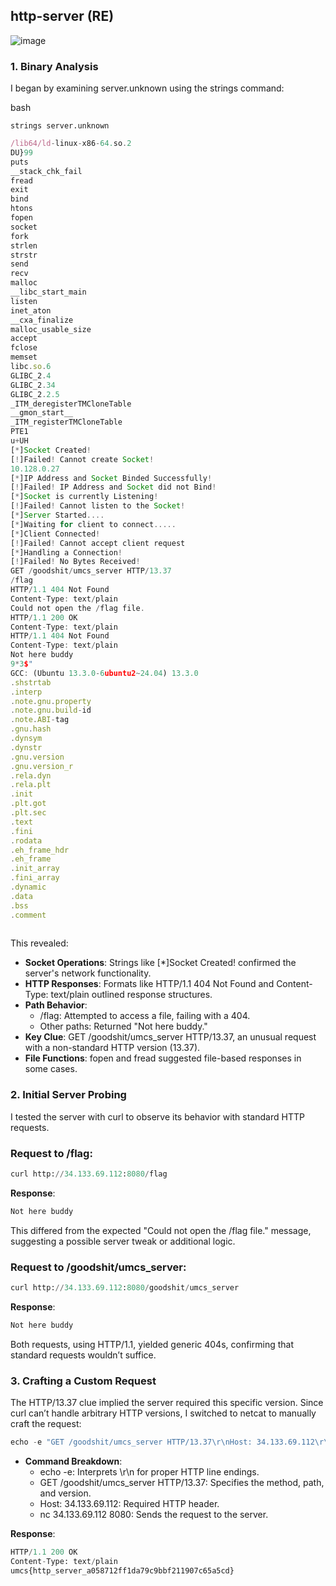 ## **http-server (RE)**

![image](https://github.com/user-attachments/assets/d49c9b97-3daa-4e18-a6ef-8af4953c7a88)



### 1. Binary Analysis

I began by examining server.unknown using the strings command:

bash

`strings server.unknown`

```jsx
/lib64/ld-linux-x86-64.so.2
DU}99
puts
__stack_chk_fail
fread
exit
bind
htons
fopen
socket
fork
strlen
strstr
send
recv
malloc
__libc_start_main
listen
inet_aton
__cxa_finalize
malloc_usable_size
accept
fclose
memset
libc.so.6
GLIBC_2.4
GLIBC_2.34
GLIBC_2.2.5
_ITM_deregisterTMCloneTable
__gmon_start__
_ITM_registerTMCloneTable
PTE1
u+UH
[*]Socket Created!
[!]Failed! Cannot create Socket!
10.128.0.27
[*]IP Address and Socket Binded Successfully!
[!]Failed! IP Address and Socket did not Bind!
[*]Socket is currently Listening!
[!]Failed! Cannot listen to the Socket!
[*]Server Started....
[*]Waiting for client to connect.....
[*]Client Connected!
[!]Failed! Cannot accept client request
[*]Handling a Connection!
[!]Failed! No Bytes Received!
GET /goodshit/umcs_server HTTP/13.37
/flag
HTTP/1.1 404 Not Found
Content-Type: text/plain
Could not open the /flag file.
HTTP/1.1 200 OK
Content-Type: text/plain
HTTP/1.1 404 Not Found
Content-Type: text/plain
Not here buddy
9*3$"
GCC: (Ubuntu 13.3.0-6ubuntu2~24.04) 13.3.0
.shstrtab
.interp
.note.gnu.property
.note.gnu.build-id
.note.ABI-tag
.gnu.hash
.dynsym
.dynstr
.gnu.version
.gnu.version_r
.rela.dyn
.rela.plt
.init
.plt.got
.plt.sec
.text
.fini
.rodata
.eh_frame_hdr
.eh_frame
.init_array
.fini_array
.dynamic
.data
.bss
.comment
                                            
```

This revealed:

- **Socket Operations**: Strings like [*]Socket Created! confirmed the server's network functionality.
- **HTTP Responses**: Formats like HTTP/1.1 404 Not Found and Content-Type: text/plain outlined response structures.
- **Path Behavior**:
    - /flag: Attempted to access a file, failing with a 404.
    - Other paths: Returned "Not here buddy."
- **Key Clue**: GET /goodshit/umcs_server HTTP/13.37, an unusual request with a non-standard HTTP version (13.37).
- **File Functions**: fopen and fread suggested file-based responses in some cases.

### 2. Initial Server Probing

I tested the server with curl to observe its behavior with standard HTTP requests.

### Request to /flag:

```python
curl http://34.133.69.112:8080/flag
```

**Response**:

```python
Not here buddy
```

This differed from the expected "Could not open the /flag file." message, suggesting a possible server tweak or additional logic.

### Request to /goodshit/umcs_server:

```python
curl http://34.133.69.112:8080/goodshit/umcs_server
```

**Response**:

```python
Not here buddy
```

Both requests, using HTTP/1.1, yielded generic 404s, confirming that standard requests wouldn’t suffice.

### 3. Crafting a Custom Request

The HTTP/13.37 clue implied the server required this specific version. Since curl can’t handle arbitrary HTTP versions, I switched to netcat to manually craft the request:

```python
echo -e "GET /goodshit/umcs_server HTTP/13.37\r\nHost: 34.133.69.112\r\n\r\n" | nc 34.133.69.112 8080
```

- **Command Breakdown**:
    - echo -e: Interprets \r\n for proper HTTP line endings.
    - GET /goodshit/umcs_server HTTP/13.37: Specifies the method, path, and version.
    - Host: 34.133.69.112: Required HTTP header.
    - nc 34.133.69.112 8080: Sends the request to the server.

**Response**:

```python
HTTP/1.1 200 OK
Content-Type: text/plain
umcs{http_server_a058712ff1da79c9bbf211907c65a5cd}
```
